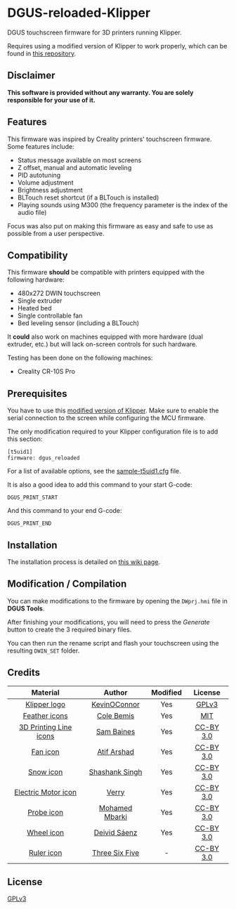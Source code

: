 # DGUS-reloaded-Klipper

DGUS touchscreen firmware for 3D printers running Klipper.

Requires using a modified version of Klipper to work properly, which can be found in [this repository](https://github.com/Desuuuu/klipper).

## Disclaimer
**This software is provided without any warranty. You are solely responsible for your use of it.**

## Features

This firmware was inspired by Creality printers' touchscreen firmware. Some features include:

* Status message available on most screens
* Z offset, manual and automatic leveling
* PID autotuning
* Volume adjustment
* Brightness adjustment
* BLTouch reset shortcut (if a BLTouch is installed)
* Playing sounds using M300 (the frequency parameter is the index of the audio file)

Focus was also put on making this firmware as easy and safe to use as possible from a user perspective.

## Compatibility
This firmware **should** be compatible with printers equipped with the following hardware:

* 480x272 DWIN touchscreen
* Single extruder
* Heated bed
* Single controllable fan
* Bed leveling sensor (including a BLTouch)

It **could** also work on machines equipped with more hardware (dual extruder, etc.) but will lack on-screen controls for such hardware.

Testing has been done on the following machines:

* Creality CR-10S Pro

## Prerequisites
You have to use this [modified version of Klipper](https://github.com/Desuuuu/klipper). Make sure to enable the serial connection to the screen while configuring the MCU firmware.

The only modification required to your Klipper configuration file is to add this section:
```
[t5uid1]
firmware: dgus_reloaded
```

For a list of available options, see the [sample-t5uid1.cfg](https://github.com/Desuuuu/klipper/blob/master/config/sample-t5uid1.cfg) file.

It is also a good idea to add this command to your start G-code:
```
DGUS_PRINT_START
```
And this command to your end G-code:
```
DGUS_PRINT_END
```

## Installation
The installation process is detailed on [this wiki page](https://github.com/Desuuuu/DGUS-reloaded-Klipper/wiki/Flashing-the-firmware).

## Modification / Compilation
You can make modifications to the firmware by opening the `DWprj.hmi` file in **DGUS Tools**.

After finishing your modifications, you will need to press the *Generate* button to create the 3 required binary files.

You can then run the rename script and flash your touchscreen using the resulting `DWIN_SET` folder.

## Credits
| Material                                                                       | Author                                                    | Modified | License                                                               |
|:------------------------------------------------------------------------------:|:---------------------------------------------------------:|:--------:|:---------------------------------------------------------------------:|
| [Klipper logo](https://github.com/KevinOConnor/klipper)                        | [KevinOConnor](https://github.com/KevinOConnor)           | Yes      | [GPLv3](http://www.gnu.org/licenses/gpl-3.0.html)                     |
| [Feather icons](https://feathericons.com/)                                     | [Cole Bemis](https://twitter.com/colebemis)               | Yes      | [MIT](https://github.com/feathericons/feather/blob/master/LICENSE)    |
| [3D Printing Line icons](https://www.iconfinder.com/iconsets/3d-printing-line) | [Sam Baines](https://www.iconfinder.com/conceptbaines)    | Yes      | [CC-BY 3.0](https://creativecommons.org/licenses/by/3.0/legalcode)    |
| [Fan icon](https://thenounproject.com/term/fan/1153915/)                       | [Atif Arshad](https://thenounproject.com/atifarshad/)     | Yes      | [CC-BY 3.0](https://creativecommons.org/licenses/by/3.0/us/legalcode) |
| [Snow icon](https://thenounproject.com/term/snow/1959859/)                     | [Shashank Singh](https://thenounproject.com/rshashank19/) | Yes      | [CC-BY 3.0](https://creativecommons.org/licenses/by/3.0/us/legalcode) |
| [Electric Motor icon](https://thenounproject.com/term/electric-motor/2734486/) | [Verry](https://thenounproject.com/verry.dsign.creative)  | Yes      | [CC-BY 3.0](https://creativecommons.org/licenses/by/3.0/us/legalcode) |
| [Probe icon](https://thenounproject.com/term/probe/1841345/)                   | [Mohamed Mbarki](https://thenounproject.com/mb.icons)     | Yes      | [CC-BY 3.0](https://creativecommons.org/licenses/by/3.0/us/legalcode) |
| [Wheel icon](https://thenounproject.com/term/wheel/92430/)                     | [Deivid Sáenz](https://thenounproject.com/deivid.saenz)   | Yes      | [CC-BY 3.0](https://creativecommons.org/licenses/by/3.0/us/legalcode) |
| [Ruler icon](https://thenounproject.com/term/ruler/1738925/)                   | [Three Six Five](https://thenounproject.com/365)          | -        | [CC-BY 3.0](https://creativecommons.org/licenses/by/3.0/us/legalcode) |

## License
[GPLv3](http://www.gnu.org/licenses/gpl-3.0.html)
